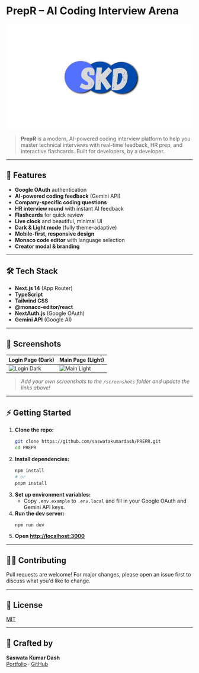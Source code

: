 # PrepR – AI Coding Interview Arena

![PrepR Banner](./public/logo-512.png)

> **PrepR** is a modern, AI-powered coding interview platform to help you master technical interviews with real-time feedback, HR prep, and interactive flashcards. Built for developers, by a developer.

---

## 🚀 Features
- **Google OAuth** authentication
- **AI-powered coding feedback** (Gemini API)
- **Company-specific coding questions**
- **HR interview round** with instant AI feedback
- **Flashcards** for quick review
- **Live clock** and beautiful, minimal UI
- **Dark & Light mode** (fully theme-adaptive)
- **Mobile-first, responsive design**
- **Monaco code editor** with language selection
- **Creator modal & branding**

---

## 🛠️ Tech Stack
- **Next.js 14** (App Router)
- **TypeScript**
- **Tailwind CSS**
- **@monaco-editor/react**
- **NextAuth.js** (Google OAuth)
- **Gemini API** (Google AI)

---

## 📸 Screenshots

| Login Page (Dark) | Main Page (Light) |
|------------------|------------------|
| ![Login Dark](./screenshots/login-dark.png) | ![Main Light](./screenshots/main-light.png) |

> _Add your own screenshots to the `/screenshots` folder and update the links above!_

---

## ⚡ Getting Started

1. **Clone the repo:**
   ```bash
   git clone https://github.com/saswatakumardash/PREPR.git
   cd PREPR
   ```
2. **Install dependencies:**
   ```bash
   npm install
   # or
   pnpm install
   ```
3. **Set up environment variables:**
   - Copy `.env.example` to `.env.local` and fill in your Google OAuth and Gemini API keys.
4. **Run the dev server:**
   ```bash
   npm run dev
   ```
5. **Open [http://localhost:3000](http://localhost:3000)**

---

## 🧑‍💻 Contributing
Pull requests are welcome! For major changes, please open an issue first to discuss what you'd like to change.

---

## 📄 License
[MIT](./LICENSE)

---

## 🙌 Crafted by
**Saswata Kumar Dash**  
[Portfolio](https://skds.site) · [GitHub](https://github.com/saswatakumardash) 